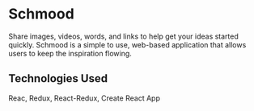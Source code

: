# Schmood
Share images, videos, words, and links to help get your ideas started quickly. Schmood is a simple to use, web-based application that allows users to keep the inspiration flowing.

## Technologies Used
Reac, Redux, React-Redux, Create React App
